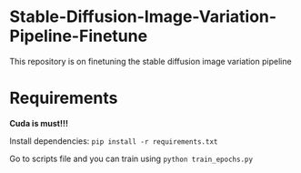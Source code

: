 # Stable-Diffusion-Image-Variation-Pipeline-Finetune
This repository is on finetuning the stable diffusion image variation pipeline

# Requirements
**Cuda is must!!!**

Install dependencies: `pip install -r requirements.txt`

Go to scripts file and you can train using `python train_epochs.py`